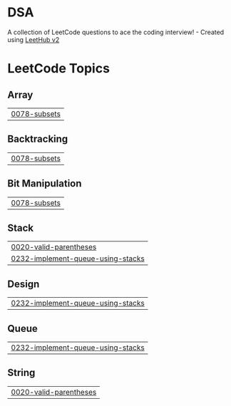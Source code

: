 # DSA
A collection of LeetCode questions to ace the coding interview! - Created using [LeetHub v2](https://github.com/arunbhardwaj/LeetHub-2.0)

<!---LeetCode Topics Start-->
# LeetCode Topics
## Array
|  |
| ------- |
| [0078-subsets](https://github.com/vedantborse-ai/DSA/tree/master/0078-subsets) |
## Backtracking
|  |
| ------- |
| [0078-subsets](https://github.com/vedantborse-ai/DSA/tree/master/0078-subsets) |
## Bit Manipulation
|  |
| ------- |
| [0078-subsets](https://github.com/vedantborse-ai/DSA/tree/master/0078-subsets) |
## Stack
|  |
| ------- |
| [0020-valid-parentheses](https://github.com/vedantborse-ai/DSA/tree/master/0020-valid-parentheses) |
| [0232-implement-queue-using-stacks](https://github.com/vedantborse-ai/DSA/tree/master/0232-implement-queue-using-stacks) |
## Design
|  |
| ------- |
| [0232-implement-queue-using-stacks](https://github.com/vedantborse-ai/DSA/tree/master/0232-implement-queue-using-stacks) |
## Queue
|  |
| ------- |
| [0232-implement-queue-using-stacks](https://github.com/vedantborse-ai/DSA/tree/master/0232-implement-queue-using-stacks) |
## String
|  |
| ------- |
| [0020-valid-parentheses](https://github.com/vedantborse-ai/DSA/tree/master/0020-valid-parentheses) |
<!---LeetCode Topics End-->